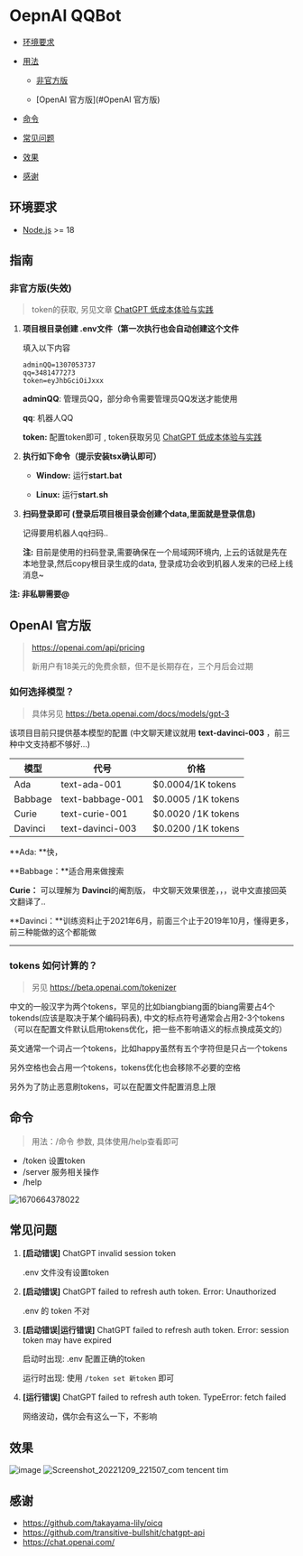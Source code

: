 # OepnAI QQBot

- [环境要求](#环境要求)

- [用法](#用法)
  - [非官方版](#非官方版)
  
  - [OpenAI 官方版](#OpenAI 官方版)
  
- [命令](#命令)

- [常见问题](#常见问题)

- [效果](#效果)

- [感谢](#感谢)

## 环境要求

- [Node.js](https://nodejs.org/en/) >= 18

## 指南

### 非官方版(失效)

> token的获取, 另见文章 [ChatGPT 低成本体验与实践](https://editor.csdn.net/md/?articleId=128231073)

1. **项目根目录创建 .env文件（第一次执行也会自动创建这个文件**

   填入以下内容 

      ```env
   adminQQ=1307053737
   qq=3481477273
   token=eyJhbGciOiJxxx
      ```

     **adminQQ**: 管理员QQ，部分命令需要管理员QQ发送才能使用

     **qq**: 机器人QQ

     **token:** 配置token即可 , token获取另见 [ChatGPT 低成本体验与实践](https://blog.csdn.net/qq_25211081/article/details/128231073)

2. **执行如下命令（提示安装tsx确认即可）**

   - **Window:** 运行**start.bat**

   - **Linux:** 运行**start.sh**

3. **扫码登录即可 (登录后项目根目录会创建个data,里面就是登录信息)**

      记得要用机器人qq扫码..

     **注:** 目前是使用的扫码登录,需要确保在一个局域网环境内, 上云的话就是先在本地登录,然后copy根目录生成的data, 登录成功会收到机器人发来的已经上线消息~



**注: 非私聊需要@**

## OpenAI 官方版

> https://openai.com/api/pricing
>
> 新用户有18美元的免费余额，但不是长期存在，三个月后会过期

### 如何选择模型？

> 具体另见 https://beta.openai.com/docs/models/gpt-3

该项目目前只提供基本模型的配置 (中文聊天建议就用 **text-davinci-003** ，前三种中文支持都不够好...)

| 模型    | 代号             | 价格                |
| ------- | ---------------- | ------------------- |
| Ada     | text-ada-001     | $0.0004/1K tokens   | 
| Babbage | text-babbage-001 | $0.0005 / 1K tokens | 
| Curie   | text-curie-001   | $0.0020 / 1K tokens | 
| Davinci | text-davinci-003 | $0.0200 / 1K tokens | 

**Ada: **快，

**Babbage：**适合用来做搜索

**Curie：** 可以理解为 **Davinci**的阉割版， 中文聊天效果很差，，，说中文直接回英文翻译了..

**Davinci：**训练资料止于2021年6月，前面三个止于2019年10月，懂得更多，前三种能做的这个都能做

****



### tokens 如何计算的？

> 另见 https://beta.openai.com/tokenizer

中文的一般汉字为两个tokens，罕见的比如biangbiang面的biang需要占4个tokends(应该是取决于某个编码码表), 中文的标点符号通常会占用2-3个tokens （可以在配置文件默认启用tokens优化，把一些不影响语义的标点换成英文的）

英文通常一个词占一个tokens，比如happy虽然有五个字符但是只占一个tokens

另外空格也会占用一个tokens，tokens优化也会移除不必要的空格



另外为了防止恶意刷tokens，可以在配置文件配置消息上限



## 命令

> 用法：/命令 参数, 具体使用/help查看即可

- /token 设置token
- /server 服务相关操作
- /help 

![1670664378022](https://user-images.githubusercontent.com/59076088/206843257-2dcd4f88-67c9-4fd8-ae3b-d0507e62ef29.png)


## 常见问题

1. **[启动错误]**  ChatGPT invalid session token

   .env 文件没有设置token


2. **[启动错误]** ChatGPT failed to refresh auth token. Error: Unauthorized

   .env 的 token 不对 

3. **[启动错误|运行错误]** ChatGPT failed to refresh auth token. Error: session token may have expired

   启动时出现: .env 配置正确的token

   运行时出现: 使用 `/token set 新token` 即可

4. **[运行错误]**  ChatGPT failed to refresh auth token. TypeError: fetch failed

   网络波动，偶尔会有这么一下，不影响



## 效果
![image](https://user-images.githubusercontent.com/59076088/206843285-9fdf53e6-a0c7-4432-89b4-75f56104affc.png)
![Screenshot_20221209_221507_com tencent tim](https://user-images.githubusercontent.com/59076088/206724421-b77ba55a-6428-4cd0-932f-22559d5677c1.jpg)



## 感谢

- https://github.com/takayama-lily/oicq
- https://github.com/transitive-bullshit/chatgpt-api
- https://chat.openai.com/
